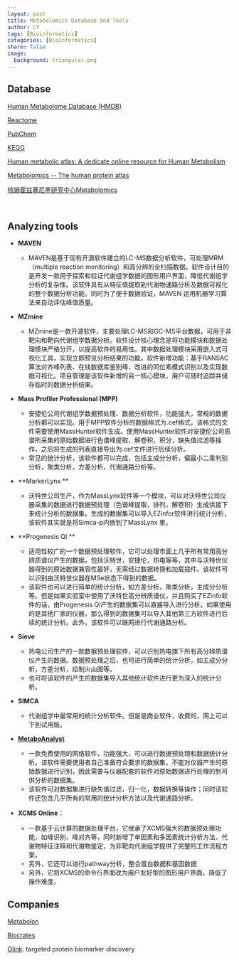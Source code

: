 ```yaml
---
layout: post
title: Metabolomics Database and Tools  
author: CY
tags: [Bioinformatics]
categories: [Bioinformatics]
share: false
image:
  background: triangular.png 
---
```




## Database   

[Human Metabolome Database (HMDB)](http://www.hmdb.ca/)          

[Reactome](http://www.reactome.org)                                         

[PubChem]()         

[KEGG]()                         

[Human metabolic atlas: A dedicate online resource for Human Metabolism](http://www.metabolicatlas.org/)            

[Metabolomics -- The human protein atlas](https://www.proteinatlas.org/news/tag/metabolomics)                

[核姆霍兹慕尼黑研究中心Metabolomics](https://www.helmholtz-muenchen.de/ibis/institute/groups/metabolomics/about-us/index.html)              

​                       

## Analyzing tools 

- **MAVEN**
  - MAVEN是基于现有开源软件建立的LC-MS数据分析软件，可处理MRM（multiple reaction monitoring）和高分辨的全扫描数据。软件设计目的是开发一款用于探索和验证代谢组学数据的图形用户界面，降低代谢组学分析的复杂性。该软件具有从特征值提取到代谢物通路分析及数据可视化的整个数据分析功能。同时为了便于数据验证，MAVEN 运用机器学习算法来自动评估峰值质量。       
- **MZmine**
  - MZmine是一款开源软件，主要处理LC-MS和GC-MS平台数据，可用于非靶向和靶向代谢组学数据分析。软件设计核心理念是将功能模块和数据处理模块严格分开，以提高软件的易用性。其中数据处理模块采用嵌入式可视化工具，实现立即预览分析结果的功能。软件新增功能：基于RANSAC算法对齐峰列表、在线数据库鉴别峰、改进的同位素模式识别以及实现数据可视化。项目管理是该软件新增的另一核心模块，用户可随时追踪并储存临时的数据分析结果。                                 
- **Mass Profiler Professional (MPP)**                 
  - 安捷伦公司代谢组学数据预处理、数据分析软件，功能强大，常规的数据分析都可以实现。用于MPP软件分析的数据格式为.cef格式，该格式的文件需要使用MassHunter软件生成。使用MassHunter软件对安捷伦公司质谱所采集的原始数据进行色谱峰提取，解卷积，积分，缺失值过滤等操作，之后将生成的列表直接导出为.cef文件进行后续分析。                                      
  - 常见的统计分析，该软件都可以完成，包括主成分分析，偏最小二乘判别分析，聚类分析，方差分析，代谢通路分析等。                                         
- **MarkerLynx  **                                 
  - 沃特世公司生产，作为MassLynx软件等一个模块，可以对沃特世公司仪器采集的数据进行数据预处理（色谱峰提取，排列，解卷积）生成供接下来统计分析的数据集。生成的数据集可以导入EZinfor软件进行统计分析，该软件其实就是将Simca-p内嵌到了MassLynx 里。                                    
- **Progenesis QI  **                              
  - 适用性较广的一个数据预处理软件，它可以处理市面上几乎所有常用高分辨质谱仪产生的数据，包括沃特世，安捷伦，热电等等，其中与沃特世仪器得到的原始数据兼容性最好，无需经过数据转换和加载插件。该软件可以识别由沃特世仪器在MSe状态下得到的数据。                                               
  - 该软件也可以进行简单的统计分析，如方差分析，聚类分析，主成分分析等。但是如果实验室中使用了沃特世高分辨质谱仪，并且购买了EZinfo软件的话，由Progenesis QI产生的数据集可以直接导入进行分析。如果使用的是其他厂家的仪器，那么得到的数据集可以导入其他第三方软件进行后续的统计分析。此外，该软件可以联网进行代谢通路分析。                  
- **Sieve**                        
  - 热电公司生产的一款数据预处理软件，可以识别热电旗下所有高分辨质谱仪产生的数据。数据预处理之后，也可进行简单的统计分析，如主成分分析，方差分析，绘制火山图等。                                         
  - 也可将该软件的产生的数据集导入其他统计软件进行更为深入的统计分析。                                         
- **SIMCA**                         
  - 代谢组学中最常用的统计分析软件。但是是商业软件，收费的，网上可以下到试用版。                              
- [**MetaboAnalyst**](http://chenyuan.date/2018/01/MetaboAnalyst/)                
  - 一款免费使用的网络软件，功能强大，可以进行数据预处理和数据统计分析。该软件需要使用者自己准备符合要求的数据集，不能对仪器产生的原始数据进行识别，因此需要与仪器配套的软件对原始数据进行处理的到可供分析的数据集。                                    
  - 该软件可对数据集进行缺失值过滤，归一化，数据转换等操作；同时该软件还包含几乎所有的常用的统计分析方法以及代谢通路分析。                            

- **XCMS Online**：
  - 一款基于云计算的数据处理平台，它继承了XCMS强大的数据预处理功能，如峰识别、峰对齐等，同时新增了单因素和多因素统计分析方法、代谢物特征注释和代谢物鉴定，为非靶向代谢组学提供了完整的工作流程方案。              
  - 另外，它还可以进行pathway分析，整合蛋白数据和基因数据
  - 另外，它将XCMS的命令行界面改为用户友好型的图形用户界面，降低了操作难度。  





## Companies    

[Metabolon](https://www.metabolon.com/)                 

[Biocrates](https://www.biocrates.com/)         

[Olink](https://www.olink.com/): targeted protein biomarker discovery                  